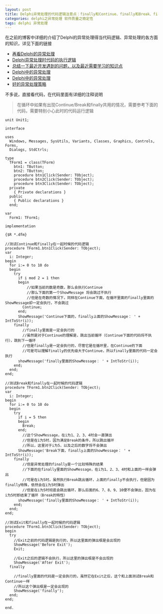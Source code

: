 ```yaml
---
layout: post
title: Delphi异常处理的代码逻辑注意点：finally和Continue、finally和Break、finally和Exit
categories: delphi之异常处理 软件质量之稳定性
tags: delphi 异常处理
---
```


在之前的博客中详细的介绍了Delphi的异常处理得当代码逻辑、异常处理的各方面的知识，详见下面的链接

* [再看Delphi的异常处理](http://www.xumenger.com/delphi-except-20160116/)
* [Delphi异常处理时代码的执行逻辑](http://www.xumenger.com/delphi-exception-20151201/)
* [总结一下最近开发遇到的问题，以及最近需要学习的知识点](http://www.xumenger.com/learn-plan-20151123/)
* [Delphi中的异常处理](http://www.xumenger.com/delphi-exception-20150428/)
* [Delphi中的异常处理](http://www.xumenger.com/delphi-exception/)
* [好的异常处理策略](http://www.xumenger.com/delphi-except-20160128/)

不多说，直接看代码，在代码里面有详细的注释说明

>在循环中如果有出现Continue/Break和finally共用的情况，需要参考下面的代码，需要特别小心此时的代码运行逻辑

```
unit Unit1;

interface

uses
  Windows, Messages, SysUtils, Variants, Classes, Graphics, Controls, Forms,
  Dialogs, StdCtrls;

type
  TForm1 = class(TForm)
    btn1: TButton;
    btn2: TButton;
    procedure btn1Click(Sender: TObject);
    procedure btn2Click(Sender: TObject);
    procedure btn3Click(Sender: TObject);
  private
    { Private declarations }
  public
    { Public declarations }
  end;

var
  Form1: TForm1;

implementation

{$R *.dfm}

//测试Continue和finally在一起时候的代码逻辑
procedure TForm1.btn1Click(Sender: TObject);
var
  i: Integer;
begin
  for i:= 0 to 10 do
  begin
    try
      if i mod 2 = 1 then
      begin
          //如果当前的数是奇数，那么会执行Continue
          //那么下面的第一个ShowMessage 将会跳过不执行
          //但是在奇数的情况下，同样在Continue下面，在循环里面的finally里面的ShowMessage却一定会执行，不会跳过
        Continue;
      end;
      ShowMessage('Continue下面的，finally上面的ShowMessage： ' + IntToStr(i));
    finally
        //finally里面是一定会执行的
        //虽然是对于Continue的理解是，跳出当前循环（Continue下面的代码将不执行），跳到下一循环
        //但是finally是一定会执行的，尽管它是在循环里，在Continue的下面
        //可是可以理解finally的优先级大于Continue，所以finally里面的代码一定会执行
      showMessage('finally里面的ShowMessage： ' + IntToStr(i));
    end;
  end;
end;

//测试Break和finally在一起时候的代码逻辑
procedure TForm1.btn2Click(Sender: TObject);
var
  i: Integer;
begin
  for i:= 0 to 10 do
  begin
    try
      if i = 5 then
      begin
        Break;
      end;
        //这个ShowMessage，在i为1、2、3、4时会一直弹出
        //但是在i为5时，因为满足Break的条件，所以跳出循环
        //所以，这里对于i为5，以及之后的数字将不会弹出
      ShowMessage('Break下面，finally上面的ShowMessage： ' + IntToStr(i));
    finally
        //但是异常处理的finally是一个比较特殊的结果
        //下面的在finally里面的ShowMessage，在i为1、2、3、4时和上面的一样会弹出
        //可是在i为5时，虽然执行Break跳出循环，上面的finally不会执行，但是因为finally特殊，依然会在i为5时弹出
        //但是在i为5时彻底会跳出循环，那么后面的6、7、8、9、10便不会弹出，因为在i为5时即结束了循环（Break的特性）
      showMessage('finally里面的ShowMessage： ' + IntToStr(i));
    end;
  end;
end;

//测试Exit和finally在一起时候的代码逻辑
procedure TForm1.btn3Click(Sender: TObject);
begin
  try
    //Exit之前的代码逻辑是执行的，所以这里面的弹出框是会出现的
    ShowMessage('Before Exit');
    Exit;
    
    //Exit之后的逻辑不会执行，所以这里的弹出框是不会出现的
    ShowMessage('After Exit');
  finally
  
    //finally里面的代码是一定会执行的，虽然它在Exit之后，这个和上面测试Break和Continue一样
    //所以这个弹出框是一定会出现的
    ShowMessage('finally');
  end;
end;

end.
```

